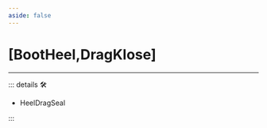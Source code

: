 ```yaml
---
aside: false
---
```

# <py>[<labor>BootHeel</labor>,<motor>DragKlose</motor>]</py>

---

<!-- =================================================== -->
<!-- =================================================== -->
<!-- =================================================== -->
<!-- =================================================== -->
<!-- =================================================== -->
::: details 🛠

- HeelDragSeal

:::
